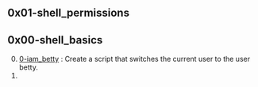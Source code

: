 ## 0x01-shell_permissions

## 0x00-shell_basics

0. [0-iam_betty](0-iam_betty) : Create a script that switches the current user to the user betty.
1. 
